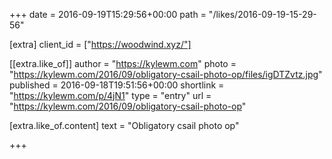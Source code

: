 +++
date = 2016-09-19T15:29:56+00:00
path = "/likes/2016-09-19-15-29-56"

[extra]
client_id = ["https://woodwind.xyz/"]

[[extra.like_of]]
author = "https://kylewm.com"
photo = "https://kylewm.com/2016/09/obligatory-csail-photo-op/files/igDTZvtz.jpg"
published = 2016-09-18T19:51:56+00:00
shortlink = "https://kylewm.com/p/4jN1"
type = "entry"
url = "https://kylewm.com/2016/09/obligatory-csail-photo-op"

[extra.like_of.content]
text = "Obligatory csail photo op"

+++

